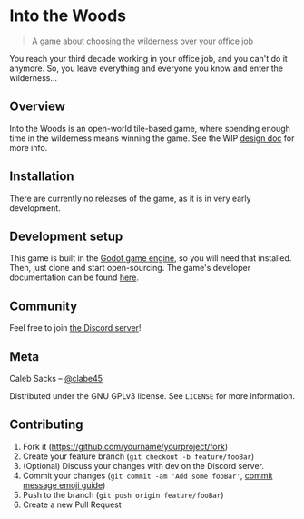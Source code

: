 # Into the Woods
> A game about choosing the wilderness over your office job

You reach your third decade working in your office job, and you can't do it anymore. So, you leave everything and everyone you know and enter the wilderness...

<!--![](header.png)-->

## Overview

Into the Woods is an open-world tile-based game, where spending enough time in the wilderness means winning the game. See the WIP [design doc](DESIGN.md) for more info.

## Installation

There are currently no releases of the game, as it is in very early development.

<!--## Screenshots-->

## Development setup

This game is built in the [Godot game engine][godot], so you will need that installed. Then, just clone and start open-sourcing. The game's developer documentation can be found [here](/docs).

<!--## Release History

* 0.2.1
    * CHANGE: Update docs (module code remains unchanged)
* 0.2.0
    * CHANGE: Remove `setDefaultXYZ()`
    * ADD: Add `init()`
* 0.1.1
    * FIX: Crash when calling `baz()` (Thanks @GenerousContributorName!)
* 0.1.0
    * The first proper release
    * CHANGE: Rename `foo()` to `bar()`
* 0.0.1
    * Work in progress-->

## Community

Feel free to join [the Discord server][discord server]!

## Meta

Caleb Sacks – [@clabe45](https://twitter.com/clabe45)
<!-- your name here -->

Distributed under the GNU GPLv3 license. See ``LICENSE`` for more information.

## Contributing

1. Fork it (<https://github.com/yourname/yourproject/fork>)
2. Create your feature branch (`git checkout -b feature/fooBar`)
3. (Optional) Discuss your changes with dev on the Discord server.
4. Commit your changes (`git commit -am 'Add some fooBar'`, [commit message emoji guide](http://gitmoji.carloscuesta.me/))
5. Push to the branch (`git push origin feature/fooBar`)
6. Create a new Pull Request

<!-- Markdown link & img dfn's -->
<!--[npm-image]: https://img.shields.io/npm/v/datadog-metrics.svg?style=flat-square
[npm-url]: https://npmjs.org/package/datadog-metrics
[npm-downloads]: https://img.shields.io/npm/dm/datadog-metrics.svg?style=flat-square
[travis-image]: https://img.shields.io/travis/dbader/node-datadog-metrics/master.svg?style=flat-square
[travis-url]: https://travis-ci.org/dbader/node-datadog-metrics
[wiki]: https://github.com/yourname/yourproject/wiki-->

[godot]: https://godotengine.org/
[discord server]: https://discord.gg/RwvBmrd
